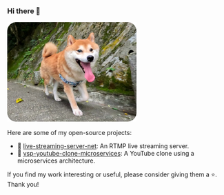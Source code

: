 ### Hi there 👋

<img src="images/bobo-rounded.png" width="300" alt="Bo Bo">

Here are some of my open-source projects:

- 📡 [live-streaming-server-net](https://github.com/josephnhtam/live-streaming-server-net): An RTMP live streaming server.
- 🎥 [vsp-youtube-clone-microservices](https://github.com/josephnhtam/vsp-youtube-clone-microservices): A YouTube clone using a microservices architecture.

If you find my work interesting or useful, please consider giving them a ⭐️. Thank you!

